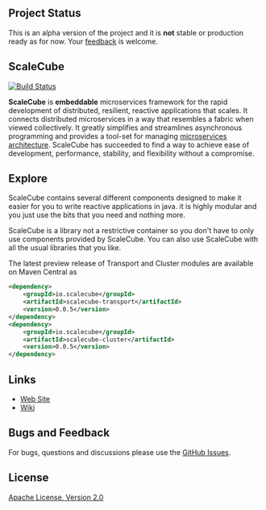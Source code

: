 ## Project Status

This is an alpha version of the project and it is **not** stable or production ready as for now. 
Your [feedback](https://github.com/scalecube/scalecube/issues) is welcome.    

## ScaleCube

[![Build Status](https://travis-ci.org/scalecube/scalecube.svg?branch=master)](https://travis-ci.org/scalecube/scalecube)

**ScaleCube** is **embeddable** microservices framework for the rapid development of distributed, resilient, reactive
applications that scales. It connects distributed microservices in a way that resembles a fabric 
when viewed collectively. It greatly simplifies and streamlines asynchronous programming and provides a tool-set for 
managing [microservices architecture](http://microservices.io/patterns/index.html). ScaleCube has succeeded to find a way to achieve ease of development, performance, stability, 
and flexibility without a compromise.

## Explore
ScaleCube contains several different components designed to make it easier for you to write reactive applications in java. it is highly modular and you just use the bits that you need and nothing more.

ScaleCube is a library not a restrictive container so you don't have to only use components provided by ScaleCube. You can also use ScaleCube with all the usual libraries that you like.

The latest preview release of Transport and Cluster modules are available on Maven Central as

``` xml
<dependency>
	<groupId>io.scalecube</groupId>
	<artifactId>scalecube-transport</artifactId>
	<version>0.0.5</version>
</dependency>
<dependency>
	<groupId>io.scalecube</groupId>
	<artifactId>scalecube-cluster</artifactId>
	<version>0.0.5</version>
</dependency>
```

## Links

* [Web Site](http://scalecube.io/)
* [Wiki](https://github.com/scalecube/scalecube/wiki)

## Bugs and Feedback

For bugs, questions and discussions please use the [GitHub Issues](https://github.com/scalecube/scalecube/issues).

## License

[Apache License, Version 2.0](https://github.com/scalecube/scalecube/blob/master/LICENSE.txt)
